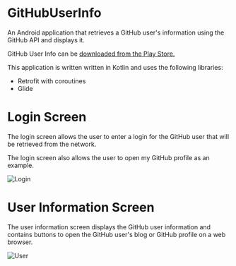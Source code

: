 # GitHubUserInfo
An Android application that retrieves a GitHub user's information using the GitHub API and displays it.

GitHub User Info can be [downloaded from the Play Store.](https://play.google.com/store/apps/details?id=com.luisruiz.githubuserinfo)

This application is written written in Kotlin and uses the following libraries:

* Retrofit with coroutines
* Glide

# Login Screen

The login screen allows the user to enter a login for the GitHub user that will be retrieved from the network. 

The login screen also allows the user to open my GitHub profile as an example.

![Login](https://i.imgur.com/UMnwuHb.jpg)

# User Information Screen

The user information screen displays the GitHub user information and contains buttons to open the GitHub user's blog or GitHub profile on a web browser.

![User](https://i.imgur.com/qdqnb1E.jpg)
